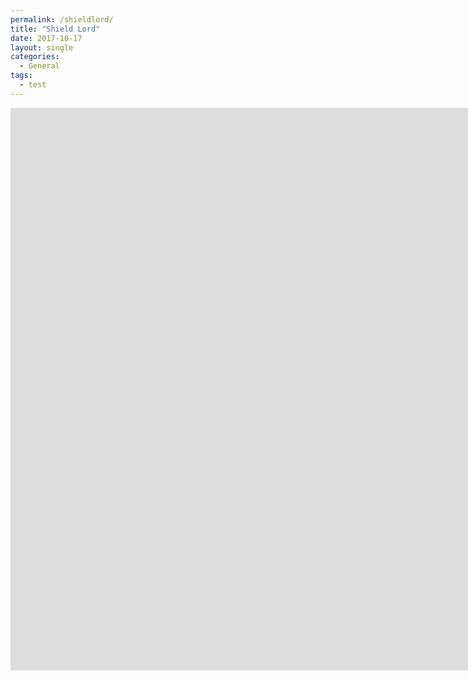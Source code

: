 ```yaml
---
permalink: /shieldlord/
title: "Shield Lord"
date: 2017-10-17
layout: single
categories:
  - General
tags:
  - test
---
```

<iframe src="https://jjrwalker.github.io/assets/unity/shield_lord/index.html" style="border:0px #000000 none;" name="Game name"           scrolling="no" frameborder="1" marginheight="0px" marginwidth="0px" height="900px" width="1600px"></iframe>

